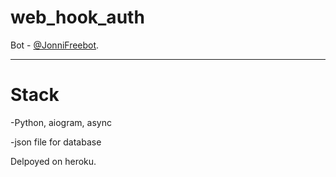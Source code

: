 # web_hook_auth
Bot - [@JonniFreebot](https://t.me/JonniFreebot).
***
# Stack
-Python, aiogram, async

-json file for database

Delpoyed on heroku.
